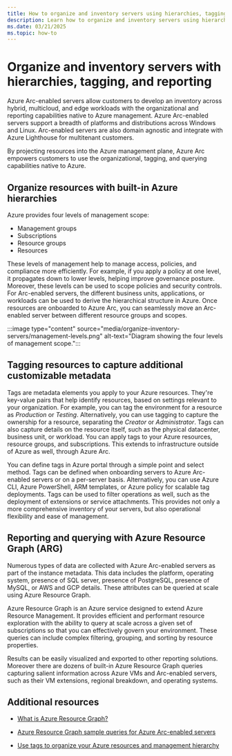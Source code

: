 ```yaml
---
title: How to organize and inventory servers using hierarchies, tagging, and reporting
description: Learn how to organize and inventory servers using hierarchies, tagging, and reporting.
ms.date: 03/21/2025
ms.topic: how-to
---
```


# Organize and inventory servers with hierarchies, tagging, and reporting

Azure Arc-enabled servers allow customers to develop an inventory across hybrid, multicloud, and edge workloads with the organizational and reporting capabilities native to Azure management. Azure Arc-enabled servers support a breadth of platforms and distributions across Windows and Linux. Arc-enabled servers are also domain agnostic and integrate with Azure Lighthouse for multitenant customers.

By projecting resources into the Azure management plane, Azure Arc empowers customers to use the organizational, tagging, and querying capabilities native to Azure.

## Organize resources with built-in Azure hierarchies

Azure provides four levels of management scope:

- Management groups
- Subscriptions
- Resource groups
- Resources

These levels of management help to manage access, policies, and compliance more efficiently. For example, if you apply a policy at one level, it propagates down to lower levels, helping improve governance posture. Moreover, these levels can be used to scope policies and security controls. For Arc-enabled servers, the different business units, applications, or workloads can be used to derive the hierarchical structure in Azure. Once resources are onboarded to Azure Arc, you can seamlessly move an Arc-enabled server between different resource groups and scopes.

:::image type="content" source="media/organize-inventory-servers/management-levels.png" alt-text="Diagram showing the four levels of management scope.":::

## Tagging resources to capture additional customizable metadata

Tags are metadata elements you apply to your Azure resources. They're key-value pairs that help identify resources, based on settings relevant to your organization. For example, you can tag the environment for a resource as *Production* or *Testing*. Alternatively, you can use tagging to capture the ownership for a resource, separating the *Creator* or *Administrator*. Tags can also capture details on the resource itself, such as the physical datacenter, business unit, or workload. You can apply tags to your Azure resources, resource groups, and subscriptions. This extends to infrastructure outside of Azure as well, through Azure Arc.

You can define tags in Azure portal through a simple point and select method. Tags can be defined when onboarding servers to Azure Arc-enabled servers or on a per-server basis. Alternatively, you can use Azure CLI, Azure PowerShell, ARM templates, or Azure policy for scalable tag deployments. Tags can be used to filter operations as well, such as the deployment of extensions or service attachments. This provides not only a more comprehensive inventory of your servers, but also operational flexibility and ease of management.

## Reporting and querying with Azure Resource Graph (ARG)

Numerous types of data are collected with Azure Arc-enabled servers as part of the instance metadata. This data includes the platform, operating system, presence of SQL server, presence of PostgreSQL, presence of MySQL, or AWS and GCP details. These attributes can be queried at scale using Azure Resource Graph. 

Azure Resource Graph is an Azure service designed to extend Azure Resource Management. It provides efficient and performant resource exploration with the ability to query at scale across a given set of subscriptions so that you can effectively govern your environment. These queries can include complex filtering, grouping, and sorting by resource properties.

Results can be easily visualized and exported to other reporting solutions. Moreover there are dozens of built-in Azure Resource Graph queries capturing salient information across Azure VMs and Arc-enabled servers, such as their VM extensions, regional breakdown, and operating systems. 

## Additional resources

* [What is Azure Resource Graph?](/azure/governance/resource-graph/overview)

* [Azure Resource Graph sample queries for Azure Arc-enabled servers](resource-graph-samples.md)

* [Use tags to organize your Azure resources and management hierarchy](/azure/azure-resource-manager/management/tag-resources?tabs=json)